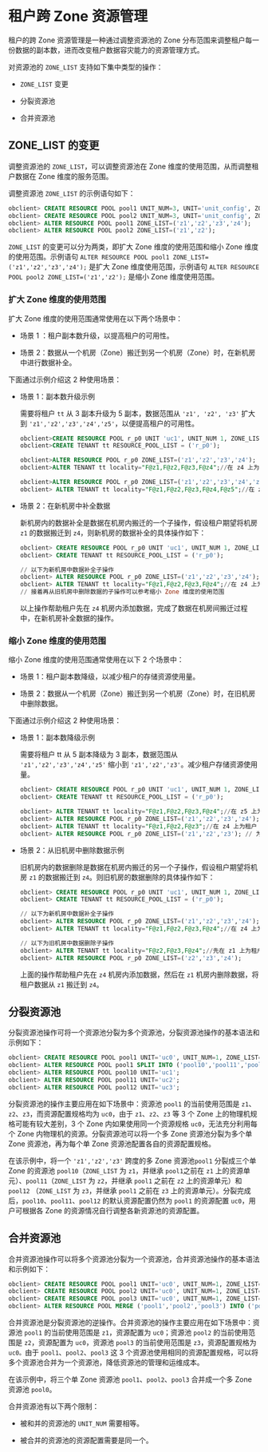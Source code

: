 # 租户跨 Zone 资源管理

租户的跨 Zone 资源管理是一种通过调整资源池的 Zone 分布范围来调整租户每一份数据的副本数，进而改变租户数据容灾能力的资源管理方式。

对资源池的 `ZONE_LIST` 支持如下集中类型的操作：

* `ZONE_LIST` 变更

* 分裂资源池

* 合并资源池

## ZONE_LIST 的变更

调整资源池的 `ZONE_LIST`，可以调整资源池在 Zone 维度的使用范围，从而调整租户数据在 Zone 维度的服务范围。

调整资源池 `ZONE_LIST` 的示例语句如下：

```sql
obclient> CREATE RESOURCE POOL pool1 UNIT_NUM=3, UNIT='unit_config', ZONE_LIST=('z1','z2','z3');
obclient> CREATE RESOURCE POOL pool2 UNIT_NUM=3, UNIT='unit_config', ZONE_LIST=('z1','z2','z3');
obclient> ALTER RESOURCE POOL pool1 ZONE_LIST=('z1','z2','z3','z4');
obclient> ALTER RESOURCE POOL pool2 ZONE_LIST=('z1','z2');
```

`ZONE_LIST` 的变更可以分为两类，即扩大 Zone 维度的使用范围和缩小 Zone 维度的使用范围。示例语句 `ALTER RESOURCE POOL pool1 ZONE_LIST=('z1','z2','z3','z4');` 是扩大 Zone 维度使用范围，示例语句 `ALTER RESOURCE POOL pool2 ZONE_LIST=('z1','z2');` 是缩小 Zone 维度使用范围。

### 扩大 Zone 维度的使用范围

扩大 Zone 维度的使用范围通常使用在以下两个场景中：

* 场景 1 ：租户副本数升级，以提高租户的可用性。

* 场景 2：数据从一个机房（Zone）搬迁到另一个机房（Zone）时，在新机房中进行数据补全。

下面通过示例介绍这 2 种使用场景：

* 场景 1：副本数升级示例

  需要将租户 `tt` 从 3 副本升级为 5 副本，数据范围从 `'z1', 'z2', 'z3'` 扩大到 `'z1','z2','z3','z4','z5'`，以便提高租户的可用性。

  ```sql
  obclient>CREATE RESOURCE POOL r_p0 UNIT 'uc1', UNIT_NUM 1, ZONE_LIST ('z1', 'z2', 'z3');
  obclient>CREATE TENANT tt RESOURCE_POOL_LIST = ('r_p0');
  
  obclient>ALTER RESOURCE POOL r_p0 ZONE_LIST=('z1','z2','z3','z4');
  obclient>ALTER TENANT tt locality="F@z1,F@z2,F@z3,F@z4";//在 z4 上为租户 tt 增加数据
  
  obclient>ALTER RESOURCE POOL r_p0 ZONE_LIST=('z1','z2','z3','z4','z5');
  obclient> ALTER TENANT tt locality="F@z1,F@z2,F@z3,F@z4,F@z5";//在 z5 上为租户 tt 增加数据
  ```

* 场景 2：在新机房中补全数据

  新机房内的数据补全是数据在机房内搬迁的一个子操作，假设租户期望将机房 `z1` 的数据搬迁到 `z4`，则新机房的数据补全的具体操作如下：

  ```sql
  obclient> CREATE RESOURCE POOL r_p0 UNIT 'uc1', UNIT_NUM 1, ZONE_LIST ('z1', 'z2', 'z3');
  obclient> CREATE TENANT tt RESOURCE_POOL_LIST = ('r_p0');
  
  // 以下为新机房中数据补全子操作
  obclient> ALTER RESOURCE POOL r_p0 ZONE_LIST=('z1','z2','z3','z4');
  obclient> ALTER TENANT tt locality="F@z1,F@z2,F@z3,F@z4";//在 z4 上为租户 tt 增加数据
  // 接着再从旧机房中删除数据的子操作可以参考缩小 Zone 维度的使用范围
  ```

  以上操作帮助租户先在 `z4` 机房内添加数据，完成了数据在机房间搬迁过程中，在新机房补全数据的操作。
  
### 缩小 Zone 维度的使用范围

缩小 Zone 维度的使用范围通常使用在以下 2 个场景中：

* 场景 1：租户副本数降级，以减少租户的存储资源使用量。

* 场景 2：数据从一个机房（Zone）搬迁到另一个机房（Zone）时，在旧机房中删除数据。

下面通过示例介绍这 2 种使用场景：

* 场景 1：副本数降级示例

  需要将租户 tt 从 5 副本降级为 3 副本，数据范围从 `'z1','z2','z3','z4','z5'` 缩小到 `'z1','z2','z3'`。减少租户存储资源使用量。

  ```sql
  obclient> CREATE RESOURCE POOL r_p0 UNIT 'uc1', UNIT_NUM 1, ZONE_LIST ('z1','z2','z3','z4','z5');
  obclient> CREATE TENANT tt RESOURCE_POOL_LIST = ('r_p0');
  
  obclient> ALTER TENANT tt locality="F@z1,F@z2,F@z3,F@z4";//在 z5 上为租户 tt 删除数据
  obclient> ALTER RESOURCE POOL r_p0 ZONE_LIST=('z1','z2','z3','z4'); // 为资源池删除 z5
  obclient> ALTER TENANT tt locality="F@z1,F@z2,F@z3";//在 z4 上为租户 tt 删除数据
  obclient> ALTER RESOURCE POOL r_p0 ZONE_LIST=('z1','z2','z3'); // 为资源池删除 z4
  ```

* 场景 2：从旧机房中删除数据示例

  旧机房内的数据删除是数据在机房内搬迁的另一个子操作，假设租户期望将机房 `z1` 的数据搬迁到 `z4`。则旧机房的数据删除的具体操作如下：

  ```sql
  obclient> CREATE RESOURCE POOL r_p0 UNIT 'uc1', UNIT_NUM 1, ZONE_LIST ('z1', 'z2', 'z3');
  obclient> CREATE TENANT tt RESOURCE_POOL_LIST = ('r_p0');
  
  // 以下为新机房中数据补全子操作
  obclient> ALTER RESOURCE POOL r_p0 ZONE_LIST=('z1','z2','z3','z4');
  obclient> ALTER TENANT tt locality="F@z1,F@z2,F@z3,F@z4";//在 z4 上为租户 tt 增加数据
  
  // 以下为旧机房中数据删除子操作
  obclient> ALTER TENANT tt locality="F@z2,F@z3,F@z4";//先在 z1 上为租户 tt 删除数据
  obclient> ALTER RESOURCE POOL r_p0 ZONE_LIST=('z2','z3','z4');
  ```

  上面的操作帮助租户先在 `z4` 机房内添加数据，然后在 `z1` 机房内删除数据，将租户数据从 `z1` 搬迁到 `z4`。
  
## 分裂资源池

分裂资源池操作可将一个资源池分裂为多个资源池，分裂资源池操作的基本语法和示例如下：

```sql
obclient> CREATE RESOURCE POOL pool1 UNIT='uc0', UNIT_NUM=1, ZONE_LIST=('z1','z2','z3');
obclient> ALTER RESOURCE POOL pool1 SPLIT INTO ('pool10','pool11','pool12') ON ('z1','z2','z3');
obclient> ALTER RESOURCE POOL pool10 UNIT='uc1';
obclient> ALTER RESOURCE POOL pool11 UNIT='uc2';
obclient> ALTER RESOURCE POOL pool12 UNIT='uc3';
```

分裂资源池的操作主要应用在如下场景中：资源池 `pool1` 的当前使用范围是 `z1`、`z2`、`z3`，而资源配置规格均为 `uc0`，由于 `z1`、`z2`、`z3` 等 3 个 Zone 上的物理机规格可能有较大差别，3 个 Zone 内如果使用同一个资源规格 `uc0`，无法充分利用每个 Zone 内物理机的资源。分裂资源池可以将一个多 Zone 资源池分裂为多个单 Zone 资源池，再为每个单 Zone 资源池配置各自的资源配置规格。

在该示例中，将一个 `'z1','z2','z3'` 跨度的多 Zone 资源池`pool1` 分裂成三个单 Zone 的资源池 `pool10`（`ZONE_LIST` 为 `z1`，并继承 `pool1`之前在 `z1` 上的资源单元）、`pool11`（`ZONE_LIST` 为 `z2`，并继承 `pool1` 之前在 `z2` 上的资源单元）和 `pool12` （`ZONE_LIST` 为 `z3`，并继承 `pool1` 之前在 `z3` 上的资源单元）。分裂完成后，`pool10`、`pool11`、`pool12` 的默认资源配置仍然为 `pool1` 的资源配置 `uc0`，用户可根据各 Zone 的资源情况自行调整各新资源池的资源配置。

## 合并资源池

合并资源池操作可以将多个资源池分裂为一个资源池，合并资源池操作的基本语法和示例如下：

```sql
obclient> CREATE RESOURCE POOL pool1 UNIT='uc0', UNIT_NUM=1, ZONE_LIST=('z1');
obclient> CREATE RESOURCE POOL pool2 UNIT='uc0', UNIT_NUM=1, ZONE_LIST=('z2');
obclient> CREATE RESOURCE POOL pool3 UNIT='uc0', UNIT_NUM=1, ZONE_LIST=('z3');
obclient> ALTER RESOURCE POOL MERGE ('pool1','pool2','pool3') INTO ('pool0');
```

合并资源池是分裂资源池的逆操作。合并资源池的操作主要应用在如下场景中：资源池 `pool1` 的当前使用范围是 `z1`，资源配置为 `uc0`；资源池 `pool2` 的当前使用范围是 `z2`，资源配置为 `uc0`，资源池 `pool3` 的当前使用范围是 `z3`，资源配置规格为 `uc0。`由于 `pool1`、`pool2`、`pool3` 这 3 个资源池使用相同的资源配置规格，可以将多个资源池合并为一个资源池，降低资源池的管理和运维成本。

在该示例中，将三个单 Zone 资源池 `pool1`、`pool2`、`pool3` 合并成一个多 Zone 资源池 `pool0`。

合并资源池有以下两个限制：

* 被和并的资源池的 `UNIT_NUM` 需要相等。

* 被合并的资源池的资源配置需要是同一个。

